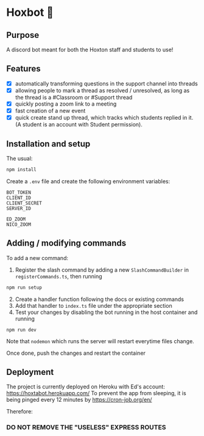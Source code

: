# Hoxbot 🤖

## Purpose

A discord bot meant for both the Hoxton staff and students to use!

## Features

- [x] automatically transforming questions in the support channel into threads
- [x] allowing people to mark a thread as resolved / unresolved, as long as the thread is a #Classroom or #Support thread
- [x] quickly posting a zoom link to a meeting
- [X] fast creation of a new event 
- [X] quick create stand up thread, which tracks which students replied in it. (A student is an account with Student permission).

## Installation and setup

The usual:

```js
npm install
```

Create a `.env` file and create the following environment variables:
```
BOT_TOKEN
CLIENT_ID
CLIENT_SECRET
SERVER_ID

ED_ZOOM
NICO_ZOOM
```
## Adding / modifying commands

To add a new command:
1. Register the slash command by adding a new `SlashCommandBuilder` in `registerCommands.ts`, then running
```bash
npm run setup
```
2. Create a handler function following the docs or existing commands
3. Add that handler to `index.ts` file under the appropriate section 
4. Test your changes by disabling the bot running in the host container and 
running
 ```
 npm run dev
 ```
Note that `nodemon` which runs the server will restart everytime files change. 

Once done, push the changes and restart the container

## Deployment

The project is currently deployed on Heroku with Ed's account: https://hoxtabot.herokuapp.com/
To prevent the app from sleeping, it is being pinged every 12 minutes by https://cron-job.org/en/

Therefore:
### DO NOT REMOVE THE "USELESS" EXPRESS ROUTES
